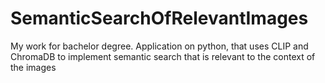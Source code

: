 # SemanticSearchOfRelevantImages
My work for bachelor degree. Application on python, that uses CLIP and ChromaDB to implement semantic search that is relevant to the context of the images
